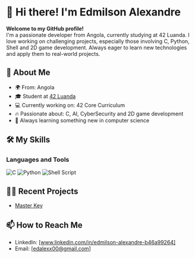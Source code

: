 # 👋 Hi there! I'm Edmilson Alexandre

**Welcome to my GitHub profile!**  
I'm a passionate developer from Angola, currently studying at 42 Luanda. I love working on challenging projects, especially those involving C, Python, Shell and 2D game development. Always eager to learn new technologies and apply them to real-world projects.

## 🚀 About Me

- 🌍 From: Angola
- 🎓 Student at [42 Luanda](https://42.fr/)
- 💻 Currently working on: 42 Core Curriculum
- 🔥 Passionate about: C, AI, CyberSecurity and 2D game development
- 🌱 Always learning something new in computer science

## 🛠️ My Skills

### Languages and Tools
![C](https://img.shields.io/badge/C-00599C?style=for-the-badge&logo=c&logoColor=white)
![Python](https://img.shields.io/badge/Python-3776AB?style=for-the-badge&logo=python&logoColor=white)
![Shell Script](https://img.shields.io/badge/Shell_Script-121011?style=for-the-badge&logo=gnu-bash&logoColor=white)

## 🧑‍💻 Recent Projects

- [Master Key](https://www.github.com/edander32/master-key)

## 📫 How to Reach Me

- LinkedIn: [www.linkedin.com/in/edmilson-alexandre-b46a99264]
- Email: [edalexx00@gmail.com]

